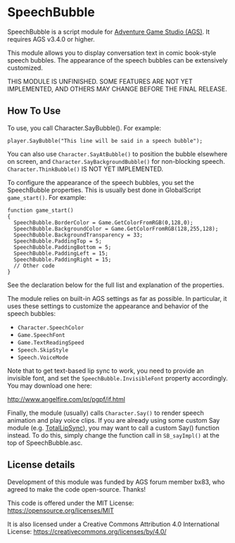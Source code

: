 # SpeechBubble
SpeechBubble is a script module for [Adventure Game Studio (AGS)](http://www.adventuregamestudio.co.uk/). It requires AGS v3.4.0 or higher.

This module allows you to display conversation text in comic book-style speech bubbles. The appearance of the speech bubbles can be extensively customized.

THIS MODULE IS UNFINISHED. SOME FEATURES ARE NOT YET IMPLEMENTED, AND OTHERS MAY CHANGE BEFORE THE FINAL RELEASE.

## How To Use
To use, you call Character.SayBubble(). For example:

```adventure-game-studio
player.SayBubble("This line will be said in a speech bubble");
```

You can also use `Character.SayAtBubble()` to position the bubble elsewhere on screen, and `Character.SayBackgroundBubble()` for non-blocking speech. `Character.ThinkBubble()` IS NOT YET IMPLEMENTED.

To configure the appearance of the speech bubbles, you set the SpeechBubble properties. This is usually best done in GlobalScript `game_start()`. For example:

```adventure-game-studio
function game_start()
{
  SpeechBubble.BorderColor = Game.GetColorFromRGB(0,128,0);
  SpeechBubble.BackgroundColor = Game.GetColorFromRGB(128,255,128);
  SpeechBubble.BackgroundTransparency = 33;
  SpeechBubble.PaddingTop = 5;
  SpeechBubble.PaddingBottom = 5;
  SpeechBubble.PaddingLeft = 15;
  SpeechBubble.PaddingRight = 15;
  // Other code
}
```

See the declaration below for the full list and explanation of the properties.

The module relies on built-in AGS settings as far as possible. In particular, it uses these settings to customize the appearance and behavior of the speech bubbles:

* `Character.SpeechColor`
* `Game.SpeechFont`
* `Game.TextReadingSpeed`
* `Speech.SkipStyle`
* `Speech.VoiceMode`

Note that to get text-based lip sync to work, you need to provide an invisible font, and set the `SpeechBubble.InvisibleFont` property accordingly. You may download one here:

  http://www.angelfire.com/pr/pgpf/if.html

Finally, the module (usually) calls `Character.Say()` to render speech animation and play voice clips. If you are already using some custom Say module (e.g. [TotalLipSync](https://github.com/messengerbag/TotalLipSync)), you may want to call a custom Say() function instead. To do this, simply change the function call in `SB_sayImpl()` at the top of SpeechBubble.asc.

## License details
Development of this module was funded by AGS forum member bx83, who agreed to make the code open-source. Thanks!

This code is offered under the MIT License:
  https://opensource.org/licenses/MIT

It is also licensed under a Creative Commons Attribution 4.0 International License:
  https://creativecommons.org/licenses/by/4.0/
